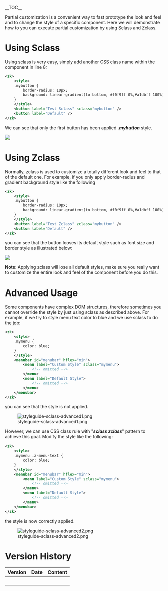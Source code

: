 \_\_TOC\_\_

Partial customization is a convenient way to fast prototype the look and
feel and to change the style of a specific component. Here we will
demonstrate how to you can execute partial customization by using Sclass
and Zclass.

# Using Sclass

Using sclass is very easy, simply add another CSS class name within the
component in line 8:

``` xml
<zk>
    <style>
    .mybutton {
        border-radius: 10px;
        background: linear-gradient(to bottom, #f0f9ff 0%,#a1dbff 100%);
    }
    </style>
    <button label="Test Sclass" sclass="mybutton" />
    <button label="Default" />
</zk>
```

We can see that only the first button has been applied ***.mybutton***
style.

![](styleguide-sclass.png)

# Using Zclass

Normally, zclass is used to customize a totally different look and feel
to that of the default one. For example, if you only apply border-radius
and gradient background style like the following

``` xml
<zk>
    <style>
    .mybutton {
        border-radius: 10px;
        background: linear-gradient(to bottom, #f0f9ff 0%,#a1dbff 100%);
    }
    </style>
    <button label="Test Zclass" zclass="mybutton" />
    <button label="Default" />
</zk>
```

you can see that the button looses its default style such as font size
and border style as illustrated below:

![](styleguide-zclass.png)

**Note**: Applying zclass will lose all default styles, make sure you
really want to customize the entire look and feel of the component
before you do this.

# Advanced Usage

Some components have complex DOM structures, therefore sometimes you
cannot override the style by just using sclass as described above. For
example, if we try to style menu text color to blue and we use sclass to
do the job:

``` xml
<zk>
    <style>
    .mymenu {
        color: blue;
    }
    </style>
    <menubar id="menubar" hflex="min">
        <menu label="Custom Style" sclass="mymenu">
            <!-- omitted -->
        </menu>
        <menu label="Default Style">
            <!-- omitted -->
        </menu>
    </menubar>
</zk>
```

you can see that the style is not applied.

<figure>
<img src="styleguide-sclass-advanced1.png"
title="styleguide-sclass-advanced1.png" />
<figcaption>styleguide-sclass-advanced1.png</figcaption>
</figure>

However, we can use CSS class rule with "***sclass zclass***" pattern to
achieve this goal. Modify the style like the following:

``` xml
<zk>
    <style>
    .mymenu .z-menu-text {
        color: blue;
    }
    </style>
    <menubar id="menubar" hflex="min">
        <menu label="Custom Style" sclass="mymenu">
            <!-- omitted -->
        </menu>
        <menu label="Default Style">
            <!-- omitted -->
        </menu>
    </menubar>
</zk>
```

the style is now correctly applied.

<figure>
<img src="styleguide-sclass-advanced2.png"
title="styleguide-sclass-advanced2.png" />
<figcaption>styleguide-sclass-advanced2.png</figcaption>
</figure>

# Version History

| Version | Date | Content |
|---------|------|---------|
|         |      |         |
